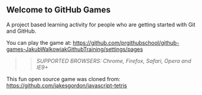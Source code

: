 ## Welcome to GitHub Games

A project based learning activity for people who are getting started with Git and GitHub.

You can play the game at: https://github.com/prgithubschool/github-games-JakubWalkowiakGithubTraining/settings/pages

>> _*SUPPORTED BROWSERS*: Chrome, Firefox, Safari, Opera and IE9+_

This fun open source game was cloned from: https://github.com/jakesgordon/javascript-tetris
